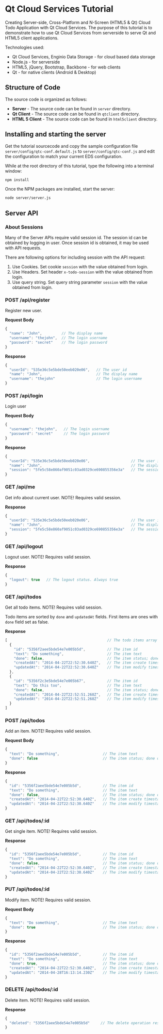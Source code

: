 # Qt Cloud Services Tutorial

Creating Server-side, Cross-Platform and N-Screen (HTML5 & Qt) Cloud Todo Application with Qt Cloud Services. The purpose of this tutorial is to demonstrate how to use Qt Cloud Services from serverside to serve Qt and HTML5 client applications.

Technologies used:
* Qt Cloud Services, Enginio Data Storage - for cloud based data storage
* Node.js - for serverside
* HTML5, jQuery, Bootstrap, Backbone - for web clients
* Qt - for native clients (Android & Desktop)

## Structure of Code

The source code is organized as follows:

* **Server** - The source code can be found in `server` directory.
* **Qt Client** - The source code can be found in `qtclient` directory.
* **HTML 5 Client** - The source code can be found in `html5client` directory.

## Installing and starting the server

Get the tutorial sourcecode and copy the sample configuration file `server/config/qtc-conf.default.js` to `server/config/qtc-conf.js` and edit the configuration to match your current EDS configuration.

While at the root directory of this tutorial, type the following into a terminal window:

```sh
npm install
```

Once the NPM packages are installed, start the server:

```sh
node server/server.js
```

## Server API

### About Sessions
Many of the Server APIs require valid session id. The session id can be obtained by logging in user. Once session id is obtained, it may be used with API requests.

There are following options for including session with the API request:

1. Use Cookies. Set cookie `session` with the value obtained from login.
2. Use Headers. Set header `x-todo-session` with the value obtained from login.
3. Use query string. Set query string parameter `session` with the value obtained from login.

### POST /api/register
Register new user.

**Request Body**
```javascript
{
  "name": "John",         // The display name
  "username": "thejohn",  // The login username
  "password": "secret"    // The login password
}
```

**Response**
```javascript
{
  "userId": "535e36c5e5bde50eeb020e06",   // The user id
  "name": "John",                         // The display name
  "username": "thejohn"                   // The login username
}
```

### POST /api/login
Login user

**Request Body**
```javascript
{
  "username": "thejohn",   // The login username
  "password": "secret"     // The login password
}
```

**Response**
```javascript
{
  "userId": "535e36c5e5bde50eeb020e06",                   // The user id
  "name": "John",                                         // The display name
  "session": "5fe5c58e860af9051c03ad0329ce690855356e3a"   // The session id
}
```

### GET /api/me
Get info about current user. NOTE! Requires valid session.

**Response**
```javascript
{
  "userId": "535e36c5e5bde50eeb020e06",                   // The user id
  "name": "John",                                         // The display name
  "session": "5fe5c58e860af9051c03ad0329ce690855356e3a"   // The session id
}
```

### GET /api/logout
Logout user. NOTE! Requires valid session.

**Response**
```javascript
{
  "logout": true   // The logout status. Always true
}
```

### GET /api/todos
Get all todo items. NOTE! Requires valid session.

Todo items are sorted by `done` and `updatedAt` fields. First items are ones with `done` field set as false.

**Response**
```javascript
[                                              // The todo items array
  {
    "id": "5356f2aee5bde54e7e005b5d",          // The item id
    "text": "Do something",                    // The item text
    "done": false,                             // The item status; done or not
    "createdAt": "2014-04-22T22:52:30.640Z",   // The item create timestamp
    "updatedAt": "2014-04-22T22:52:30.640Z"    // The item modify timestamp
  },
  {
    "id": "5356f2c3e5bde54e7e005b67",          // The item id
    "text": "Do this too",                     // The item text
    "done": false,                             // The item status; done or not
    "createdAt": "2014-04-22T22:52:51.268Z",   // The item create timestamp
    "updatedAt": "2014-04-22T22:52:51.268Z"    // The item modify timestamp
  }
]
```

### POST /api/todos
Add an item. NOTE! Requires valid session.

**Request Body**
```javascript
{
  "text": "Do something",                    // The item text
  "done": false                              // The item status; done or not
}
```

**Response**
```javascript
{
  "id": "5356f2aee5bde54e7e005b5d",          // The item id
  "text": "Do something",                    // The item text
  "done": false,                             // The item status; done or not
  "createdAt": "2014-04-22T22:52:30.640Z",   // The item create timestamp
  "updatedAt": "2014-04-22T22:52:30.640Z"    // The item modify timestamp
}
```

### GET /api/todos/:id
Get single item. NOTE! Requires valid session.

**Response**
```javascript
{
  "id": "5356f2aee5bde54e7e005b5d",          // The item id
  "text": "Do something",                    // The item text
  "done": false,                             // The item status; done or not
  "createdAt": "2014-04-22T22:52:30.640Z",   // The item create timestamp
  "updatedAt": "2014-04-22T22:52:30.640Z"    // The item modify timestamp
}
```

### PUT /api/todos/:id
Modify item. NOTE! Requires valid session.

**Request Body**
```javascript
{
  "text": "Do something",                    // The item text
  "done": true                               // The item status; done or not
}
```

**Response**
```javascript
{
  "id": "5356f2aee5bde54e7e005b5d",          // The item id
  "text": "Do something",                    // The item text
  "done": true,                              // The item status; done or not
  "createdAt": "2014-04-22T22:52:30.640Z",   // The item create timestamp
  "updatedAt": "2014-04-28T16:13:14.230Z"    // The item modify timestamp
}
```

### DELETE /api/todos/:id
Delete item. NOTE! Requires valid session.

**Response**
```javascript
{
  "deleted": "5356f2aee5bde54e7e005b5d"     // The delete operation response with id of deleted item.
}
```
